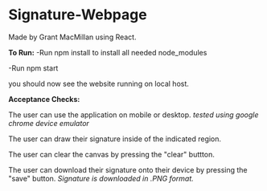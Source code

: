 # Signature-Webpage
Made by Grant MacMillan using React.

**To Run:**
-Run npm install to install all needed node_modules

-Run npm start

you should now see the website running on local host.

**Acceptance Checks:**

The user can use the application on mobile or desktop. *tested using google chrome device emulator*

The user can draw their signature inside of the indicated region.

The user can clear the canvas by pressing the "clear" buttton.

The user can download their signature onto their device by pressing the "save" button. *Signature is downloaded in .PNG format.*
